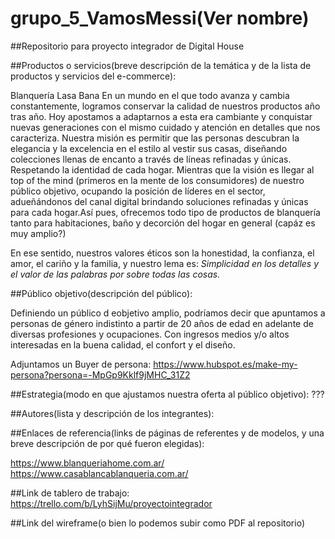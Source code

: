 # **grupo_5_VamosMessi**(Ver nombre)

##Repositorio para proyecto integrador de Digital House


##Productos o servicios(breve descripción de la temática y de la lista de productos y servicios del e-commerce):

Blanquería Lasa Bana 
En un mundo en el que todo avanza y cambia constantemente, logramos conservar la calidad de nuestros productos año tras año.
Hoy apostamos a adaptarnos a esta era cambiante y conquistar nuevas generaciones con el mismo cuidado y atención en detalles que nos caracteriza.
Nuestra misión es permitir que las personas descubran la elegancia y la excelencia en el estilo al vestir sus casas, diseñando colecciones llenas de encanto a través de líneas refinadas y únicas. Respetando la identidad de cada hogar.
Mientras que la visión es llegar al top of the mind (primeros en la mente de los consumidores) de nuestro público objetivo, ocupando la posición de líderes en el sector, adueñándonos del canal digital brindando soluciones refinadas y únicas para cada hogar.Así pues, ofrecemos todo tipo de productos de blanquería tanto para habitaciones, baño y decorción del hogar en general (capáz es muy amplio?)

En ese sentido, nuestros valores éticos son la honestidad, la confianza, el amor, el cariño y la familia, y nuestro lema es: *Simplicidad en los detalles y el valor de las palabras por sobre todas las cosas.*


##Público objetivo(descripción del público):

Definiendo un público d eobjetivo amplio, podríamos decir que apuntamos a personas de género indistinto a partir de 20 años de edad en adelante de diversas profesiones y ocupaciones. Con ingresos medios y/o altos interesadas en la buena calidad, el confort y el diseño.

Adjuntamos un Buyer de persona:
https://www.hubspot.es/make-my-persona?persona=-MpGp9Kklf9jMHC_31Z2


##Estrategia(modo en que ajustamos nuestra oferta al público objetivo):
???


##Autores(lista y descripción de los integrantes):


##Enlaces de referencia(links de páginas de referentes y de modelos, y una breve descripción de por qué fueron elegidas):

https://www.blanqueriahome.com.ar/
https://www.casablancablanqueria.com.ar/

##Link de tablero de trabajo: 
https://trello.com/b/LyhSijMu/proyectointegrador


##Link del wireframe(o bien lo podemos subir como PDF al repositorio)


